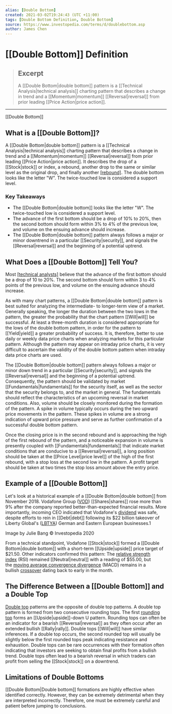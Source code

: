 ```yaml
---
alias: [Double Bottom]
created: 2021-03-02T19:24:43 (UTC +11:00)
tags: [Double Bottom Definition, Double Bottom]
source: https://www.investopedia.com/terms/d/doublebottom.asp
author: James Chen
---
```


# [[Double Bottom]] Definition

> ## Excerpt
> A [[Double Bottom|double bottom]] pattern is a [[Technical Analysis|technical analysis]] charting pattern that describes a change in trend and a [[Momentum|momentum]] [[Reversal|reversal]] from prior leading [[Price Action|price action]].

---

[[Double Bottom]]
## What is a [[Double Bottom]]?

A [[Double Bottom|double bottom]] pattern is a [[Technical Analysis|technical analysis]] charting pattern that describes a change in trend and a [[Momentum|momentum]] [[Reversal|reversal]] from prior leading [[Price Action|price action]]. It describes the drop of a [[Stock|stock]] or index, a rebound, another drop to the same or similar level as the original drop, and finally another [[rebound]](https://www.investopedia.com/terms/r/rebound.asp). The double bottom looks like the letter "W". The twice-touched low is considered a support level.

### Key Takeaways

-   The [[Double Bottom|double bottom]] looks like the letter "W". The twice-touched low is considered a support level.
-   The advance of the first bottom should be a drop of 10% to 20%, then the second bottom should form within 3% to 4% of the previous low, and volume on the ensuing advance should increase.
-   The [[Double Bottom|double bottom]] pattern always follows a major or minor downtrend in a particular [[Security|security]], and signals the [[Reversal|reversal]] and the beginning of a potential uptrend.

## What Does a [[Double Bottom]] Tell You?

Most [[technical analysts]](https://www.investopedia.com/terms/t/technical-analyst.asp) believe that the advance of the first bottom should be a drop of 10 to 20%. The second bottom should form within 3 to 4% points of the previous low, and volume on the ensuing advance should increase.

As with many chart patterns, a [[Double Bottom|double bottom]] pattern is best suited for analyzing the intermediate- to longer-term view of a market. Generally speaking, the longer the duration between the two lows in the pattern, the greater the probability that the chart pattern [[Will|will]] be successful. At least a three-month duration is considered appropriate for the lows of the double bottom pattern, in order for the pattern to [[Yield|yield]] a greater probability of success. It is, therefore, better to use daily or weekly data price charts when analyzing markets for this particular pattern. Although the pattern may appear on intraday price charts, it is very difficult to ascertain the validity of the double bottom pattern when intraday data price charts are used.

The [[Double Bottom|double bottom]] pattern always follows a major or minor down trend in a particular [[Security|security]], and signals the [[Reversal|reversal]] and the beginning of a potential uptrend. Consequently, the pattern should be validated by market [[Fundamentals|fundamentals]] for the security itself, as well as the sector that the security belongs to, and the market in general. The fundamentals should reflect the characteristics of an upcoming reversal in market conditions. Also, volume should be closely monitored during the formation of the pattern. A spike in volume typically occurs during the two upward price movements in the pattern. These spikes in volume are a strong indication of upward price pressure and serve as further confirmation of a successful double bottom pattern.

Once the closing price is in the second rebound and is approaching the high of the first rebound of the pattern, and a noticeable expansion in volume is presently coupled with [[Fundamentals|fundamentals]] that indicate market conditions that are conducive to a [[Reversal|reversal]], a long position should be taken at the [[Price Level|price level]] of the high of the first rebound, with a stop loss at the second low in the pattern. A profit target should be taken at two times the stop loss amount above the entry price.

## Example of a [[Double Bottom]]

Let's look at a historical example of a [[Double Bottom|double bottom]] from November 2018. Vodafone Group ([VOD](https://www.investopedia.com/markets/[[Quote|quote]]?tvwidgetsymbol=vod)) [[Shares|shares]] rose more than 9% after the company reported better-than-expected financial results. More importantly, incoming CEO indicated that Vodafone's [dividend](https://www.investopedia.com/terms/d/dividend.asp) was safe, despite efforts to rein in [[Debt|debt]] following its $22 billion takeover of Liberty Global's ([LBTYA](https://www.investopedia.com/markets/quote?tvwidgetsymbol=lbtya)) German and Eastern European businesses.1

Image by Julie Bang © Investopedia 2020

From a technical standpoint, Vodafone [[Stock|stock]] formed a [[Double Bottom|double bottom]] with a short-term [[Upside|upside]] price target of $21.50. Other indicators confirmed this pattern: The [relative strength index](https://www.investopedia.com/terms/r/rsi.asp) (RSI) remained [[Neutral|neutral]] with a reading of $55.00, but the [moving average convergence divergence](https://www.investopedia.com/terms/m/macd.asp) (MACD) remains in a bullish [crossover](https://www.investopedia.com/terms/c/crossover.asp) dating back to early in the month.

## The Difference Between a [[Double Bottom]] and a Double Top

[Double top](https://www.investopedia.com/terms/d/doubletop.asp) patterns are the opposite of double top patterns. A double top pattern is formed from two consecutive rounding tops. The first [rounding top](https://www.investopedia.com/terms/r/roundingtop.asp) forms an [[Upside|upside]]-down U pattern. Rounding tops can often be an indicator for a bearish [[Reversal|reversal]] as they often occur after an extended bullish [[Rally|rally]]. Double tops [[Will|will]] have similar inferences. If a double top occurs, the second rounded top will usually be slightly below the first rounded tops peak indicating resistance and exhaustion. Double tops can be rare occurrences with their formation often indicating that investors are seeking to obtain final profits from a bullish trend. Double tops often lead to a bearish reversal in which traders can profit from selling the [[Stock|stock]] on a downtrend.

## Limitations of Double Bottoms

[[Double Bottom|Double bottom]] formations are highly effective when identified correctly. However, they can be extremely detrimental when they are interpreted incorrectly. Therefore, one must be extremely careful and patient before jumping to conclusions.
